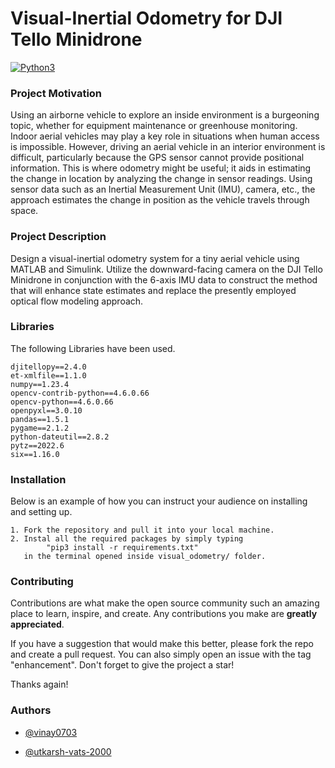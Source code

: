 
# Visual-Inertial Odometry for DJI Tello Minidrone
[![Python3](https://img.shields.io/badge/Python-3-blue.svg)](https://www.python.org/)               

### Project Motivation

Using an airborne vehicle to explore an inside environment is a burgeoning topic, whether for equipment maintenance or greenhouse monitoring. Indoor aerial vehicles may play a key role in situations when human access is impossible. However, driving an aerial vehicle in an interior environment is difficult, particularly because the GPS sensor cannot provide positional information. This is where odometry might be useful; it aids in estimating the change in location by analyzing the change in sensor readings. Using sensor data such as an Inertial Measurement Unit (IMU), camera, etc., the approach estimates the change in position as the vehicle travels through space.


### Project Description

Design a visual-inertial odometry system for a tiny aerial vehicle using MATLAB and Simulink. 
Utilize the downward-facing camera on the DJI Tello Minidrone in conjunction with the 6-axis IMU data to construct the method that will enhance state estimates and replace the presently employed optical flow modeling approach.


### Libraries

The following Libraries have been used.
```
djitellopy==2.4.0
et-xmlfile==1.1.0
numpy==1.23.4
opencv-contrib-python==4.6.0.66
opencv-python==4.6.0.66
openpyxl==3.0.10
pandas==1.5.1
pygame==2.1.2
python-dateutil==2.8.2
pytz==2022.6
six==1.16.0
```

### Installation

Below is an example of how you can instruct your audience on installing and setting up.

```
1. Fork the repository and pull it into your local machine.
2. Instal all the required packages by simply typing 
        "pip3 install -r requirements.txt"
   in the terminal opened inside visual_odometry/ folder.
```



### Contributing

Contributions are what make the open source community such an amazing place to learn, inspire, and create. Any contributions you make are **greatly appreciated**.

If you have a suggestion that would make this better, please fork the repo and create a pull request. You can also simply open an issue with the tag "enhancement".
Don't forget to give the project a star!

Thanks again!


### Authors

- [@vinay0703](https://github.com/vinay0703)

- [@utkarsh-vats-2000](https://github.com/Utkarsh-Vats-2000)
